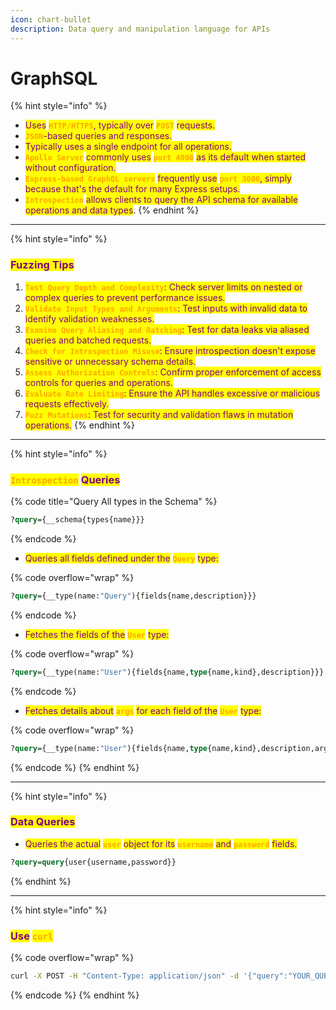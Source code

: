 ```yaml
---
icon: chart-bullet
description: Data query and manipulation language for APIs
---
```


# GraphSQL

{% hint style="info" %}
* <mark style="color:purple;">Uses</mark> <mark style="color:orange;">**`HTTP/HTTPS`**</mark><mark style="color:purple;">, typically over</mark> <mark style="color:orange;">**`POST`**</mark> <mark style="color:purple;">requests.</mark>
* <mark style="color:orange;">**`JSON`**</mark><mark style="color:purple;">-based queries and responses.</mark>
* <mark style="color:purple;">Typically uses a single endpoint for all operations.</mark>
* <mark style="color:orange;">**`Apollo Server`**</mark> <mark style="color:purple;">commonly uses</mark> <mark style="color:orange;">**`port 4000`**</mark> <mark style="color:purple;">as its default when started without configuration.</mark>
* <mark style="color:orange;">**`Express-based GraphQL servers`**</mark> <mark style="color:purple;">frequently use</mark> <mark style="color:orange;">**`port 3000`**</mark><mark style="color:purple;">, simply because that's the default for many Express setups.</mark>
* <mark style="color:orange;">**`Introspection`**</mark> <mark style="color:purple;">allows clients to query the API schema for available operations and data types</mark>.
{% endhint %}

***

{% hint style="info" %}
### <mark style="color:purple;">Fuzzing Tips</mark>

1. <mark style="color:orange;">**`Test Query Depth and Complexity`**</mark><mark style="color:purple;">: Check server limits on nested or complex queries to prevent performance issues.</mark>
2. <mark style="color:orange;">**`Validate Input Types and Arguments`**</mark><mark style="color:purple;">: Test inputs with invalid data to identify validation weaknesses.</mark>
3. <mark style="color:orange;">**`Examine Query Aliasing and Batching`**</mark><mark style="color:purple;">: Test for data leaks via aliased queries and batched requests.</mark>
4. <mark style="color:orange;">**`Check for Introspection Misuse`**</mark><mark style="color:purple;">: Ensure introspection doesn't expose sensitive or unnecessary schema details.</mark>
5. <mark style="color:orange;">**`Assess Authorization Controls`**</mark><mark style="color:purple;">: Confirm proper enforcement of access controls for queries and operations.</mark>
6. <mark style="color:orange;">**`Evaluate Rate Limiting`**</mark><mark style="color:purple;">: Ensure the API handles excessive or malicious requests effectively.</mark>
7. <mark style="color:orange;">**`Fuzz Mutations`**</mark><mark style="color:purple;">: Test for security and validation flaws in mutation operations.</mark>
{% endhint %}

***

{% hint style="info" %}
### <mark style="color:orange;">`Introspection`</mark> <mark style="color:purple;">Queries</mark>

{% code title="Query All types in the Schema" %}
```graphql
?query={__schema{types{name}}}
```
{% endcode %}

* <mark style="color:purple;">Queries all fields defined under the</mark> <mark style="color:orange;">**`Query`**</mark>  <mark style="color:purple;">type</mark><mark style="color:purple;">:</mark>

{% code overflow="wrap" %}
```graphql
?query={__type(name:"Query"){fields{name,description}}}
```
{% endcode %}

* <mark style="color:purple;">Fetches the fields of the</mark> <mark style="color:orange;">**`User`**</mark> <mark style="color:purple;">type:</mark>

{% code overflow="wrap" %}
```graphql
?query={__type(name:"User"){fields{name,type{name,kind},description}}}
```
{% endcode %}

* <mark style="color:purple;">Fetches details about</mark> <mark style="color:orange;">**`args`**</mark> <mark style="color:purple;">for each field of the</mark> <mark style="color:orange;">**`User`**</mark> <mark style="color:purple;">type:</mark>

{% code overflow="wrap" %}
```graphql
?query={__type(name:"User"){fields{name,type{name,kind},description,args{name,type{name,kind}}}}}
```
{% endcode %}
{% endhint %}

***

{% hint style="info" %}
### <mark style="color:purple;">Data Queries</mark>

* <mark style="color:purple;">Queries the actual</mark> <mark style="color:orange;">**`user`**</mark> <mark style="color:purple;">object for its</mark> <mark style="color:orange;">**`username`**</mark> <mark style="color:purple;">and</mark> <mark style="color:orange;">**`password`**</mark> <mark style="color:purple;">fields.</mark>

```graphql
?query=query{user{username,password}}
```
{% endhint %}

***

{% hint style="info" %}
### <mark style="color:purple;">Use</mark> <mark style="color:orange;">`curl`</mark>

{% code overflow="wrap" %}
```bash
curl -X POST -H "Content-Type: application/json" -d '{"query":"YOUR_QUERY_HERE"}' http:///graphql
```
{% endcode %}
{% endhint %}
